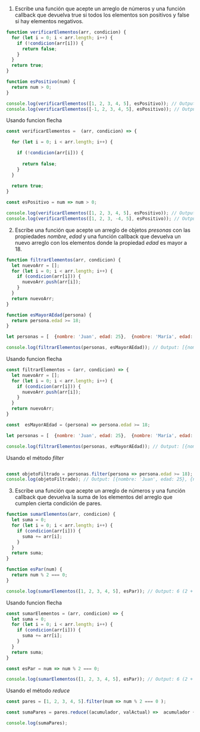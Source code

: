 1. Escribe una función que acepte un arreglo de números y una función callback que devuelva true si todos los elementos son positivos
 y false si hay elementos negativos.
```js
function verificarElementos(arr, condicion) {
  for (let i = 0; i < arr.length; i++) {
    if (!condicion(arr[i])) {
      return false;
    }
  }
  return true;
}

function esPositivo(num) {
  return num > 0;
}

console.log(verificarElementos([1, 2, 3, 4, 5], esPositivo)); // Output: true
console.log(verificarElementos([-1, 2, 3, 4, 5], esPositivo)); // Output: false

```
Usando funcion flecha
```js
const verificarElementos =  (arr, condicion) => {

  for (let i = 0; i < arr.length; i++) {

    if (!condicion(arr[i])) {
    
      return false;
    }
  }
 
  return true;
}

const esPositivo = num => num > 0;

console.log(verificarElementos([1, 2, 3, 4, 5], esPositivo)); // Output: true
console.log(verificarElementos([1, 2, 3, -4, 5], esPositivo)); // Output: false
```
2. Escribe una función que acepte un arreglo de objetos *presonas* con las propiedades *nombre*, *edad* y una función callback que devuelva un nuevo arreglo con los elementos donde la propiedad *edad* es mayor a 18.

```js
function filtrarElementos(arr, condicion) {
  let nuevoArr = [];
  for (let i = 0; i < arr.length; i++) {
    if (condicion(arr[i])) {
      nuevoArr.push(arr[i]);
    }
  }
  return nuevoArr;
}

function esMayorAEdad(persona) {
  return persona.edad >= 18;
}

let personas = [  {nombre: 'Juan', edad: 25},  {nombre: 'María', edad: 15},  {nombre: 'Pedro', edad: 20},  {nombre: 'Lucía', edad: 17}];

console.log(filtrarElementos(personas, esMayorAEdad)); // Output: [{nombre: 'Juan', edad: 25}, {nombre: 'Pedro', edad: 20}]

```
Usando funcion flecha
```js
const filtrarElementos = (arr, condicion) => {
  let nuevoArr = [];
  for (let i = 0; i < arr.length; i++) {
    if (condicion(arr[i])) {
      nuevoArr.push(arr[i]);
    }
  }
  return nuevoArr;
}

const  esMayorAEdad = (persona) => persona.edad >= 18;

let personas = [  {nombre: 'Juan', edad: 25},  {nombre: 'María', edad: 15},  {nombre: 'Pedro', edad: 20},  {nombre: 'Lucía', edad: 17}];

console.log(filtrarElementos(personas, esMayorAEdad)); // Output: [{nombre: 'Juan', edad: 25}, {nombre: 'Pedro', edad: 20}]
```
Usando el método *filter*
```js

const objetoFiltrado = personas.filter(persona => persona.edad >= 18);
console.log(objetoFiltrado); // Output: [{nombre: 'Juan', edad: 25}, {nombre: 'Pedro', edad: 20}]
```

3. Escribe una función que acepte un arreglo de números y una función callback que devuelva la suma de los elementos del arreglo que cumplen cierta condición de pares.

```js
function sumarElementos(arr, condicion) {
  let suma = 0;
  for (let i = 0; i < arr.length; i++) {
    if (condicion(arr[i])) {
      suma += arr[i];
    }
  }
  return suma;
}

function esPar(num) {
  return num % 2 === 0;
}

console.log(sumarElementos([1, 2, 3, 4, 5], esPar)); // Output: 6 (2 + 4)

```
Usando funcion flecha
```js
const sumarElementos = (arr, condicion) => {
  let suma = 0;
  for (let i = 0; i < arr.length; i++) {
    if (condicion(arr[i])) {
      suma += arr[i];
    }
  }
  return suma;
}

const esPar = num => num % 2 === 0;

console.log(sumarElementos([1, 2, 3, 4, 5], esPar)); // Output: 6 (2 + 4)

```
Usando el método *reduce*
```js
const pares = [1, 2, 3, 4, 5].filter(num => num % 2 === 0 );

const sumaPares = pares.reduce((acumulador, valActual) =>  acumulador + valActual);

console.log(sumaPares);
```


